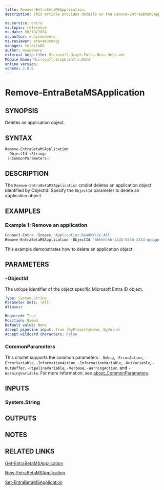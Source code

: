 ```yaml
---
title: Remove-EntraBetaMSApplication.
description: This article provides details on the Remove-EntraBetaMSApplication command.

ms.service: entra
ms.topic: reference
ms.date: 06/19/2024
ms.author: eunicewaweru
ms.reviewer: stevemutungi
manager: CelesteDG
author: msewaweru
external help file: Microsoft.Graph.Entra.Beta-Help.xml
Module Name: Microsoft.Graph.Entra.Beta
online version:
schema: 2.0.0
---
```


# Remove-EntraBetaMSApplication

## SYNOPSIS

Deletes an application object.

## SYNTAX

```powershell
Remove-EntraBetaMSApplication 
 -ObjectId <String> 
 [<CommonParameters>]
```

## DESCRIPTION

The `Remove-EntraBetaMSApplication` cmdlet deletes an application object identified by ObjectId. Specify the `ObjectId` parameter to delete an application object.

## EXAMPLES

### Example 1: Remove an application

```powershell
Connect-Entra -Scopes 'Application.ReadWrite.All'
Remove-EntraBetaMSApplication -ObjectId 'hhhhhhhh-3333-5555-3333-qqqqqqqqqqqq'
```

This example demonstrates how to delete an application object.

## PARAMETERS

### -ObjectId

The unique identifier of the object specific Microsoft Entra ID object.

```yaml
Type: System.String
Parameter Sets: (All)
Aliases:

Required: True
Position: Named
Default value: None
Accept pipeline input: True (ByPropertyName, ByValue)
Accept wildcard characters: False
```

### CommonParameters

This cmdlet supports the common parameters: `-Debug`, `-ErrorAction`, `-ErrorVariable`, `-InformationAction`, `-InformationVariable`, `-OutVariable`, `-OutBuffer`, `-PipelineVariable`, `-Verbose`, `-WarningAction`, and `-WarningVariable`. For more information, see [about_CommonParameters](https://go.microsoft.com/fwlink/?LinkID=113216).

## INPUTS

### System.String

## OUTPUTS

## NOTES

## RELATED LINKS

[Get-EntraBetaMSApplication](Get-EntraBetaMSApplication.md)

[New-EntraBetaMSApplication](New-EntraBetaMSApplication.md)

[Set-EntraBetaMSApplication](Set-EntraBetaMSApplication.md)

